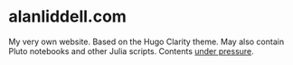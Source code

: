 # alanliddell.com

My very own website. Based on the Hugo Clarity theme.
May also contain Pluto notebooks and other Julia scripts.
Contents [under pressure](https://www.beeminder.com/aliddell/write-or-die).


